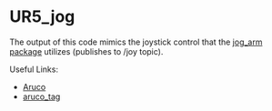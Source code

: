 # UR5_jog

The output of this code mimics the joystick control that the [jog_arm package](https://github.com/UTNuclearRoboticsPublic/jog_arm) utilizes (publishes to /joy topic).

Useful Links:
- [Aruco](http://wiki.ros.org/aruco)
- [aruco_tag](http://wiki.ros.org/aruco_detect)